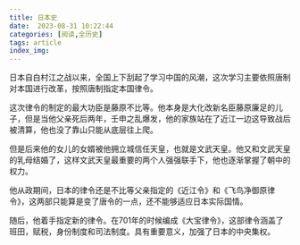 ```yaml
---
title: 日本史
date:  2023-08-31 10:22:44
categories: [阅读,全历史]
tags: article
index_img: 
---
```

日本自白村江之战以来，全国上下刮起了学习中国的风潮，这次学习主要依照唐制对本国进行改革，按照唐制指定本国律令。

这次律令的制定的最大功臣是藤原不比等。他本身是大化改新名臣藤原廉足的儿子，但是当他父亲死后两年，壬申之乱爆发，他的家族站在了近江一边这导致战后被清算，他也没了靠山只能从底层往上爬。

但是后来他的女儿的女婿被他拥立城信任天皇，也就是文武天皇。他又和文武天皇的乳母结婚了，这样文武天皇最重要的两个人强强联手下，他也逐渐掌握了朝中的权力。

他从政期间，日本的律令还是不比等父亲指定的《近江令》和《飞鸟净御原律令》，这两部只能算是变了唐令的一点，还不能够适应日本实际国情。

随后，他着手指定新的律令。在701年的时候编成《大宝律令》，这部律令涵盖了班田，赋税，身份制度和司法制度。具有重要意义，加强了日本的中央集权。